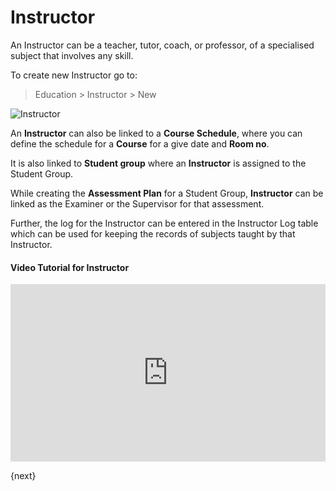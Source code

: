 # Instructor

An Instructor can be a teacher, tutor, coach, or professor, of a specialised subject that involves any skill.

To create new Instructor go to:

> Education > Instructor > New

<img class="screenshot" alt="Instructor" src="/docs/assets/img/education/setup/instructor.png">

An **Instructor** can also be linked to a **Course Schedule**, where you can define the schedule for a **Course** for a give date and **Room no**.

It is also linked to **Student group** where an **Instructor** is assigned to the Student Group.

While creating the **Assessment Plan** for a Student Group, **Instructor** can be linked as the Examiner or the Supervisor for that assessment.

Further, the log for the Instructor can be entered in the Instructor Log table which can be used for keeping the records of subjects taught by that Instructor.

#### Video Tutorial for Instructor



<style>.embed-container { position: relative; padding-bottom: 56.25%; height: 0; overflow: hidden; max-width: 100%; } .embed-container iframe, .embed-container object, .embed-container embed { position: absolute; top: 0; left: 0; width: 100%; height: 100%; }
</style>
<div class='embed-container'>
    <iframe src='https://www.youtube.com/embed//rVqQYS1_02k' frameborder='0' allowfullscreen>
    </iframe>
</div>

{next}
